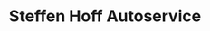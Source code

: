 ---
title: "Steffen Hoff Autoservice"
url: /woelfersheim/steffen-hoff-autoservice/
shop: Autowerkstatt
---